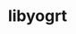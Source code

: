 ---
title: "libyogrt"
layout: cache
categories: [package, v0.22.0]
meta: {"versions": ["1.33"], "compilers": ["gcc@=11.4.0", "gcc@=7.5.0", "gcc@=9.4.0", "oneapi@=2024.0.0"], "oss": ["ubuntu18.04", "ubuntu20.04", "ubuntu22.04"], "platforms": ["linux"], "targets": ["neoverse_v1", "neoverse_v2", "ppc64le", "x86_64_v3"], "stacks": ["e4s", "e4s-neoverse-v2", "e4s-neoverse_v1", "e4s-oneapi", "e4s-power", "radiuss", "root", "tutorial"], "num_specs": 7, "num_specs_by_stack": {"root": 7, "radiuss": 1, "e4s-power": 1, "e4s-neoverse_v1": 1, "e4s-neoverse-v2": 1, "e4s": 1, "tutorial": 1, "e4s-oneapi": 1}}
spec_details: [{"hash": "vsaocakr6gbqqhgm7ufkfses57f5qfj5", "compiler": "gcc@=7.5.0", "versions": ["1.33"], "os": "ubuntu18.04", "platform": "linux", "target": "x86_64_v3", "variants": ["build_system=autotools", "scheduler=slurm", "~static"], "stacks": ["root", "radiuss"], "size": "-", "tarball": "https://binaries.spack.io/v0.22.0/build_cache/linux-ubuntu18.04-x86_64_v3/gcc-7.5.0/libyogrt-1.33/linux-ubuntu18.04-x86_64_v3-gcc-7.5.0-libyogrt-1.33-vsaocakr6gbqqhgm7ufkfses57f5qfj5.spack"}, {"hash": "5ak57d7ianog6ksp3vumu7zcb672th6o", "compiler": "gcc@=9.4.0", "versions": ["1.33"], "os": "ubuntu20.04", "platform": "linux", "target": "ppc64le", "variants": ["build_system=autotools", "scheduler=slurm", "~static"], "stacks": ["root", "e4s-power"], "size": "-", "tarball": "https://binaries.spack.io/v0.22.0/build_cache/linux-ubuntu20.04-ppc64le/gcc-9.4.0/libyogrt-1.33/linux-ubuntu20.04-ppc64le-gcc-9.4.0-libyogrt-1.33-5ak57d7ianog6ksp3vumu7zcb672th6o.spack"}, {"hash": "irqgtp7w6qd4gbhassc6z4j54pnbsr42", "compiler": "gcc@=11.4.0", "versions": ["1.33"], "os": "ubuntu22.04", "platform": "linux", "target": "neoverse_v1", "variants": ["build_system=autotools", "scheduler=slurm", "~static"], "stacks": ["e4s-neoverse_v1", "root"], "size": "-", "tarball": "https://binaries.spack.io/v0.22.0/build_cache/linux-ubuntu22.04-neoverse_v1/gcc-11.4.0/libyogrt-1.33/linux-ubuntu22.04-neoverse_v1-gcc-11.4.0-libyogrt-1.33-irqgtp7w6qd4gbhassc6z4j54pnbsr42.spack"}, {"hash": "becnbamiqtjdiwxlri66su572dmxm4bk", "compiler": "gcc@=11.4.0", "versions": ["1.33"], "os": "ubuntu22.04", "platform": "linux", "target": "neoverse_v2", "variants": ["build_system=autotools", "scheduler=slurm", "~static"], "stacks": ["root", "e4s-neoverse-v2"], "size": "-", "tarball": "https://binaries.spack.io/v0.22.0/build_cache/linux-ubuntu22.04-neoverse_v2/gcc-11.4.0/libyogrt-1.33/linux-ubuntu22.04-neoverse_v2-gcc-11.4.0-libyogrt-1.33-becnbamiqtjdiwxlri66su572dmxm4bk.spack"}, {"hash": "letbfw3wh334maxtgksrcemhp2jzpcaw", "compiler": "gcc@=11.4.0", "versions": ["1.33"], "os": "ubuntu22.04", "platform": "linux", "target": "x86_64_v3", "variants": ["build_system=autotools", "scheduler=slurm", "~static"], "stacks": ["e4s", "root"], "size": "-", "tarball": "https://binaries.spack.io/v0.22.0/build_cache/linux-ubuntu22.04-x86_64_v3/gcc-11.4.0/libyogrt-1.33/linux-ubuntu22.04-x86_64_v3-gcc-11.4.0-libyogrt-1.33-letbfw3wh334maxtgksrcemhp2jzpcaw.spack"}, {"hash": "zi6ouqkz2akdculnietqwogkyxqddokn", "compiler": "gcc@=11.4.0", "versions": ["1.33"], "os": "ubuntu22.04", "platform": "linux", "target": "x86_64_v3", "variants": ["build_system=autotools", "scheduler=slurm", "~static"], "stacks": ["root", "tutorial"], "size": "-", "tarball": "https://binaries.spack.io/v0.22.0/build_cache/linux-ubuntu22.04-x86_64_v3/gcc-11.4.0/libyogrt-1.33/linux-ubuntu22.04-x86_64_v3-gcc-11.4.0-libyogrt-1.33-zi6ouqkz2akdculnietqwogkyxqddokn.spack"}, {"hash": "vnajq3kv3fa4rnvlxchhlzlc6sqqpdfv", "compiler": "oneapi@=2024.0.0", "versions": ["1.33"], "os": "ubuntu22.04", "platform": "linux", "target": "x86_64_v3", "variants": ["build_system=autotools", "scheduler=slurm", "~static"], "stacks": ["e4s-oneapi", "root"], "size": "-", "tarball": "https://binaries.spack.io/v0.22.0/build_cache/linux-ubuntu22.04-x86_64_v3/oneapi-2024.0.0/libyogrt-1.33/linux-ubuntu22.04-x86_64_v3-oneapi-2024.0.0-libyogrt-1.33-vnajq3kv3fa4rnvlxchhlzlc6sqqpdfv.spack"}]
---